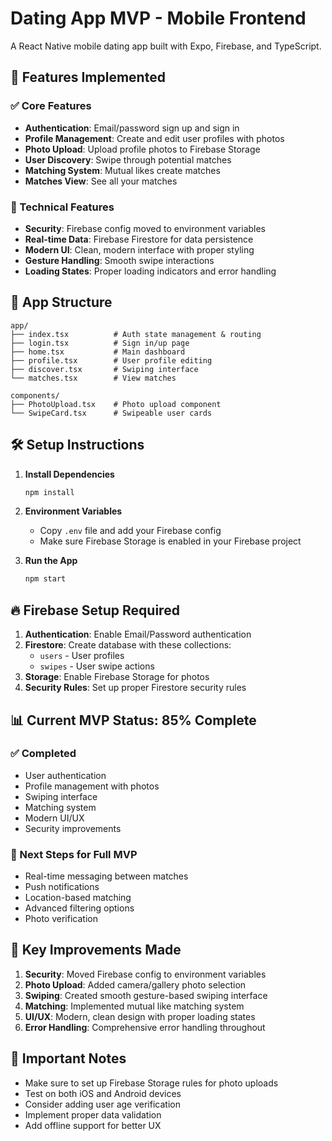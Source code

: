 # Dating App MVP - Mobile Frontend

A React Native mobile dating app built with Expo, Firebase, and TypeScript.

## 🚀 Features Implemented

### ✅ Core Features

- **Authentication**: Email/password sign up and sign in
- **Profile Management**: Create and edit user profiles with photos
- **Photo Upload**: Upload profile photos to Firebase Storage
- **User Discovery**: Swipe through potential matches
- **Matching System**: Mutual likes create matches
- **Matches View**: See all your matches

### 🔧 Technical Features

- **Security**: Firebase config moved to environment variables
- **Real-time Data**: Firebase Firestore for data persistence
- **Modern UI**: Clean, modern interface with proper styling
- **Gesture Handling**: Smooth swipe interactions
- **Loading States**: Proper loading indicators and error handling

## 📱 App Structure

```
app/
├── index.tsx          # Auth state management & routing
├── login.tsx          # Sign in/up page
├── home.tsx           # Main dashboard
├── profile.tsx        # User profile editing
├── discover.tsx       # Swiping interface
└── matches.tsx        # View matches

components/
├── PhotoUpload.tsx    # Photo upload component
└── SwipeCard.tsx      # Swipeable user cards
```

## 🛠 Setup Instructions

1. **Install Dependencies**

   ```bash
   npm install
   ```

2. **Environment Variables**

   - Copy `.env` file and add your Firebase config
   - Make sure Firebase Storage is enabled in your Firebase project

3. **Run the App**
   ```bash
   npm start
   ```

## 🔥 Firebase Setup Required

1. **Authentication**: Enable Email/Password authentication
2. **Firestore**: Create database with these collections:
   - `users` - User profiles
   - `swipes` - User swipe actions
3. **Storage**: Enable Firebase Storage for photos
4. **Security Rules**: Set up proper Firestore security rules

## 📊 Current MVP Status: 85% Complete

### ✅ Completed

- User authentication
- Profile management with photos
- Swiping interface
- Matching system
- Modern UI/UX
- Security improvements

### 🔄 Next Steps for Full MVP

- Real-time messaging between matches
- Push notifications
- Location-based matching
- Advanced filtering options
- Photo verification

## 🎯 Key Improvements Made

1. **Security**: Moved Firebase config to environment variables
2. **Photo Upload**: Added camera/gallery photo selection
3. **Swiping**: Created smooth gesture-based swiping interface
4. **Matching**: Implemented mutual like matching system
5. **UI/UX**: Modern, clean design with proper loading states
6. **Error Handling**: Comprehensive error handling throughout

## 🚨 Important Notes

- Make sure to set up Firebase Storage rules for photo uploads
- Test on both iOS and Android devices
- Consider adding user age verification
- Implement proper data validation
- Add offline support for better UX
